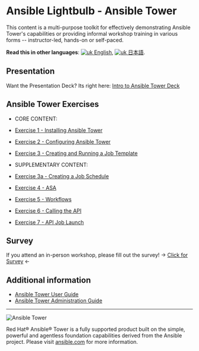 # Ansible Lightbulb - Ansible Tower

This content is a multi-purpose toolkit for effectively demonstrating Ansible Tower's capabilities or providing informal workshop training in various forms -- instructor-led, hands-on or self-paced.

**Read this in other languages**: [![uk](../../images/uk.png) English](README.md),  [![uk](../../images/japan.png) 日本語](README.ja.md).

## Presentation
Want the Presentation Deck?  Its right here:
[Intro to Ansible Tower Deck](https://network-automation.github.io/linklight/decks/tower_intro.pdf)

## Ansible Tower Exercises

 - CORE CONTENT:
 - [Exercise 1 - Installing Ansible Tower](1-install)
 - [Exercise 2 - Configuring Ansible Tower](2-config)
 - [Exercise 3 - Creating and Running a Job Template](3-create)


 - SUPPLEMENTARY CONTENT:
 - [Exercise 3a - Creating a Job Schedule](3a-schedule)
 - [Exercise 4 - ASA](4-security)
 - [Exercise 5 - Workflows](5-workflow/)
 - [Exercise 6 - Calling the API](6-api)
 - [Exercise 7 - API Job Launch](7-launch)

<!--- - [Exercise 4 - Using Ansible to Implement Security](4-security) --->

## Survey
If you attend an in-person workshop, please fill out the survey!
-> [Click for Survey](http://bit.ly/net-lightbulb-survey) <-

## Additional information
 - [Ansible Tower User Guide](http://docs.ansible.com/ansible-tower/latest/html/userguide/index.html)
 - [Ansible Tower Administration Guide](http://docs.ansible.com/ansible-tower/latest/html/administration/index.html)

 ---
 ![Ansible Tower](ansible_tower_logo.png)

Red Hat® Ansible® Tower is a fully supported product built on the simple, powerful and agentless foundation capabilities derived from the Ansible project.  Please visit [ansible.com](https://www.ansible.com/tower) for more information.
